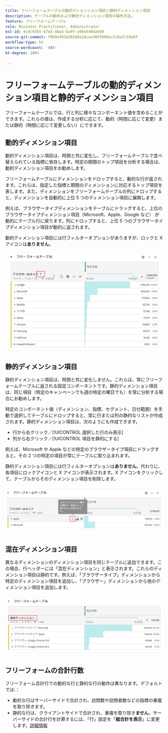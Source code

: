 ```yaml
---
title: フリーフォームテーブルの動的ディメンション項目と静的ディメンション項目
description: テーブルの動的および静的ディメンション項目の操作方法。
feature: フリーフォームテーブル
role: Business Practitioner, Administrator
exl-id: 4cdc93b5-67ed-46a4-ba9f-a96e640da9d9
source-git-commit: f669af03a502d8a24cea3047b96ec7cba7c59e6f
workflow-type: ht
source-wordcount: '484'
ht-degree: 100%

---
```


# フリーフォームテーブルの動的ディメンション項目と静的ディメンション項目

フリーフォームテーブルでは、行と列に様々なコンポーネント値を含めることができます。これらの値は、作成する分析に応じて、動的（時間に応じて変更）または静的（時間に応じて変更しない）にできます。

## 動的ディメンション項目

動的ディメンション項目は、時間と共に変化し、フリーフォームテーブルで並べ替えられている指標に依存します。特定の期間のトップ項目を分析する場合は、動的ディメンション項目をお勧めします。

フリーフォームテーブルにディメンションをドロップすると、動的な行が返されます。これらは、指定した指標と期間のディメンションに対応するトップ項目を表します。また、ディメンションをフリーフォームテーブルの列にドロップすると、ディメンションを自動的に上位 5 つのディメンション項目に展開します。

例えば、ブラウザータイプディメンションをテーブルにドラッグすると、上位のブラウザータイプディメンション項目（Microsoft、Apple、Google など） が動的にテーブル行に戻ります。列にドロップすると、上位 5 つのブラウザータイプディメンション項目が動的に返されます。

動的ディメンション項目には行フィルターオプションがありますが、ロックと X アイコンは&#x200B;**ありません**。

![](assets/dynamic-items.png)

## 静的ディメンション項目

静的ディメンション項目は、時間と共に変化しません。これらは、常にフリーフォームテーブルに返される固定コンポーネントです。静的ディメンション項目は、同じ項目（特定のキャンペーンでも週の特定の曜日でも）を常に分析する場合にお勧めします。

特定のコンポーネント値（ディメンション、指標、セグメント、日付範囲）を手動で選択してテーブルにドロップすると、常に行または列の静的なリストが作成されます。静的ディメンション項目は、次のようにも作成できます。

* 行から右クリック／[!UICONTROL 選択した行のみ表示]
* 列から右クリック／[!UICONTROL 項目を静的にする]

例えば、Microsoft や Apple などの特定のブラウザータイプ項目にドラッグすると、その 2 つの特定の項目が常にテーブルに取り込まれます。

静的ディメンション項目には行フィルターオプションは&#x200B;**ありません**。代わりに、各項目にロックアイコンと X アイコンが表示されます。X アイコンをクリックして、テーブルからそのディメンション項目を削除します。

![](assets/static-items.png)

## 混在ディメンション項目

異なるディメンションのディメンション項目を同じテーブルに追加できます。この場合、行ヘッダーには「混在ディメンション」と表示されます。これらのディメンション項目は静的です。例えば、「ブラウザータイプ」ディメンションから特定のディメンション項目を追加し、「ブラウザー」ディメンションから他のディメンション項目を追加します。

![](assets/mixed-dimensions.png)

## フリーフォームの合計行数

フリーフォーム合計行での動的な行と静的な行の動作は異なります。デフォルトでは:：

* 動的な行はサーバーサイドで合計され、訪問数や訪問者数などの指標の重複を取り除きます。
* 静的な行は、クライアントサイドで合計され、重複を取り除き&#x200B;**ません**。サーバーサイドの合計行を計算するには、「行」設定を「**総合計を表示**」に変更します。[詳細情報](https://experienceleague.adobe.com/docs/analytics/analyze/analysis-workspace/visualizations/freeform-table/workspace-totals.html?lang=ja)

